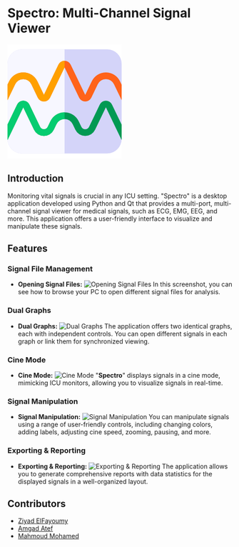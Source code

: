 # Spectro: Multi-Channel Signal Viewer
![Logo](assets/logo.png)

## Introduction

Monitoring vital signals is crucial in any ICU setting. "Spectro" is a desktop application developed using Python and Qt that provides a multi-port, multi-channel signal viewer for medical signals, such as ECG, EMG, EEG, and more. This application offers a user-friendly interface to visualize and manipulate these signals.

## Features

### Signal File Management

- **Opening Signal Files:**
  ![Opening Signal Files](/path/to/opening_signal_files_screenshot.png)
  In this screenshot, you can see how to browse your PC to open different signal files for analysis.

### Dual Graphs

- **Dual Graphs:**
  ![Dual Graphs](ShowingAplicationScreen.png)
  The application offers two identical graphs, each with independent controls. You can open different signals in each graph or link them for synchronized viewing.

### Cine Mode

- **Cine Mode:**
  ![Cine Mode](/path/to/cine_mode_screenshot.png)
  "**Spectro**" displays signals in a cine mode, mimicking ICU monitors, allowing you to visualize signals in real-time.

### Signal Manipulation

- **Signal Manipulation:**
  ![Signal Manipulation](/path/to/signal_manipulation_screenshot.png)
  You can manipulate signals using a range of user-friendly controls, including changing colors, adding labels, adjusting cine speed, zooming, pausing, and more.

### Exporting & Reporting

- **Exporting & Reporting:**
  ![Exporting & Reporting](/path/to/exporting_and_reporting_screenshot.png)
  The application allows you to generate comprehensive reports with data statistics for the displayed signals in a well-organized layout.

## Contributors

- [Ziyad ElFayoumy](https://github.com/Zoz-HF)
- [Amgad Atef](https://github.com/amg-eng)
- [Mahmoud Mohamed](https://github.com/Mahmoudm007)

